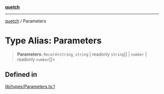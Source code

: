 [**quetch**](../README.md)

***

[quetch](../README.md) / Parameters

# Type Alias: Parameters

> **Parameters**: `Record`\<`string`, `string` \| readonly `string`[] \| `number` \| readonly `number`[]\>

## Defined in

[lib/types/Parameters.ts:1](https://github.com/nevoland/quetch/blob/5d54d23c7450a0f85309e15fdf3a25ea832b3452/lib/types/Parameters.ts#L1)
